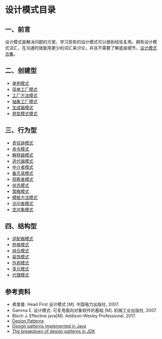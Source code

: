 # 设计模式目录

## 一、前言

设计模式是解决问题的方案，学习现有的设计模式可以做到经验复用。拥有设计模式词汇，在沟通时就能用更少的词汇来讨论，并且不需要了解底层细节，[设计模式合集](设计模式合集.md)。

## 二、创建型

- [单例模式](设计模式%20%20-%20单例.md)
- [简单工厂模式](设计模式%20-%20简单工厂.md)
- [工厂方法模式](设计模式%20-%20工厂方法.md)
- [抽象工厂模式](设计模式%20-%20抽象工厂.md)
- [生成器模式](设计模式%20-%20生成器.md)
- [原型模式模式](设计模式%20-%20原型模式.md)

## 三、行为型

- [责任链模式](设计模式%20-%20责任链.md)
- [命令模式](设计模式%20-%20命令.md)
- [解释器模式](设计模式%20-%20解释器.md)
- [迭代器模式](设计模式%20-%20迭代器.md)
- [中介者模式](设计模式%20-%20中介者.md)
- [备忘录模式](设计模式%20-%20备忘录.md)
- [观察者模式](设计模式%20-%20观察者.md)
- [状态模式](设计模式%20-%20状态.md)
- [策略模式](设计模式%20-%20策略.md)
- [模板方法模式](设计模式%20-%20模板方法.md)
- [访问者模式](设计模式%20-%20访问者.md)
- [空对象模式](设计模式%20-%20空对象.md)

## 四、结构型

- [适配器模式](设计模式%20-%20适配器.md)
- [桥接模式](设计模式%20-%20桥接.md)
- [组合模式](设计模式%20-%20组合.md)
- [装饰模式](设计模式%20-%20装饰.md)
- [外观模式](设计模式%20-%20外观.md)
- [享元模式](设计模式%20-%20享元.md)
- [代理模式](设计模式%20-%20代理.md)

## 参考资料

- 弗里曼. Head First 设计模式 [M]. 中国电力出版社, 2007.
- Gamma E. 设计模式: 可复用面向对象软件的基础 [M]. 机械工业出版社, 2007.
- Bloch J. Effective java[M]. Addison-Wesley Professional, 2017.
- [Design Patterns](http://www.oodesign.com/)
- [Design patterns implemented in Java](http://java-design-patterns.com/)
- [The breakdown of design patterns in JDK](http://www.programering.com/a/MTNxAzMwATY.html)
